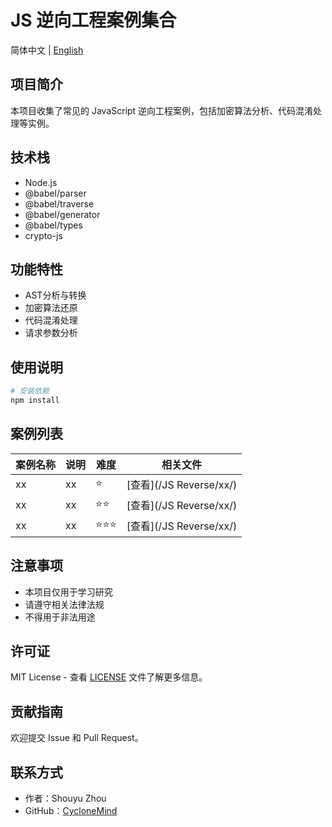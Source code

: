 # JS 逆向工程案例集合

简体中文 | [English](README.md)

## 项目简介

本项目收集了常见的 JavaScript 逆向工程案例，包括加密算法分析、代码混淆处理等实例。

## 技术栈

- Node.js
- @babel/parser
- @babel/traverse
- @babel/generator
- @babel/types
- crypto-js

## 功能特性

- AST分析与转换
- 加密算法还原
- 代码混淆处理
- 请求参数分析

## 使用说明

```bash
# 安装依赖
npm install
```

## 案例列表

| 案例名称 | 说明 | 难度 | 相关文件 |
|---------|------|------|----------|
| xx | xx | ⭐️ | [查看](/JS Reverse/xx/) |
| xx | xx | ⭐️⭐️ | [查看](/JS Reverse/xx/) |
| xx | xx | ⭐️⭐️⭐️ | [查看](/JS Reverse/xx/) |

## 注意事项

- 本项目仅用于学习研究
- 请遵守相关法律法规
- 不得用于非法用途

## 许可证

MIT License - 查看 [LICENSE](LICENSE) 文件了解更多信息。

## 贡献指南

欢迎提交 Issue 和 Pull Request。

## 联系方式

- 作者：Shouyu Zhou
- GitHub：[CycloneMind](https://github.com/CycloneMind/CrawlerWorks)
  